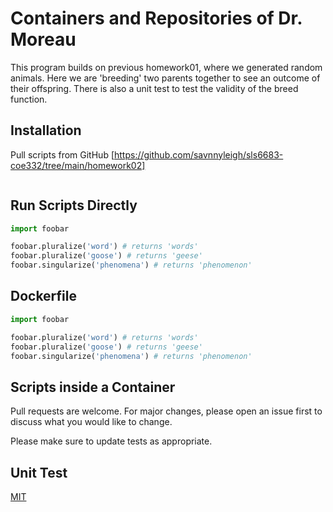 # Containers and Repositories of Dr. Moreau

This program builds on previous homework01, where we generated random animals. Here we are 'breeding' two parents together to see an outcome of their offspring. There is also a unit test to test the validity of the breed function. 

## Installation

Pull scripts from GitHub [https://github.com/savnnyleigh/sls6683-coe332/tree/main/homework02]

```bash

```

## Run Scripts Directly

```python
import foobar

foobar.pluralize('word') # returns 'words'
foobar.pluralize('goose') # returns 'geese'
foobar.singularize('phenomena') # returns 'phenomenon'
```

## Dockerfile

```python
import foobar

foobar.pluralize('word') # returns 'words'
foobar.pluralize('goose') # returns 'geese'
foobar.singularize('phenomena') # returns 'phenomenon'
```

## Scripts inside a Container
Pull requests are welcome. For major changes, please open an issue first to discuss what you would like to change.

Please make sure to update tests as appropriate.

## Unit Test
[MIT](https://choosealicense.com/licenses/mit/)
